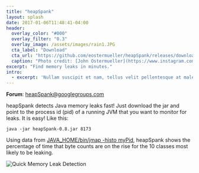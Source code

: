 ```yaml
---
title: "heapSpank"
layout: splash
date: 2017-01-06T11:48:41-04:00
header:
  overlay_color: "#000"
  overlay_filter: "0.3"
  overlay_image: /assets/images/rain1.JPG
  cta_label: "Download"
  cta_url: "https://github.com/eostermueller/heapSpank/releases/download/v0.8/heapSpank-0.8.jar"
  caption: "Photo credit: [John Ostermueller](https://www.instagram.com/ostermuellerj/)"
excerpt: "Find memory leaks in minutes."
intro: 
  - excerpt: 'Nullam suscipit et nam, tellus velit pellentesque at malesuada, enim eaque. Quis nulla, netus tempor in diam gravida tincidunt, *proin faucibus* voluptate felis id sollicitudin. Centered with `type="center"`'
---
```


**Forum**: [heapSpank@googlegroups.com](mailto:heapSpank@googlegroups.com)

heapSpank detects Java memory leaks fast!  Just download the jar and point to the process id (pid) of a running JVM that you want to monitor for leaks.  It is easy! Like this:

    java -jar heapSpank-0.8.jar 8173

Using data from [JAVA_HOME/bin/jmap -histo myPid](https://docs.oracle.com/javase/8/docs/technotes/guides/troubleshoot/tooldescr014.html#BABJIIHH), heapSpank shows the percentage of time that byte counts are on the rise for the 10 classes most likely to be leaking.

![Quick Memory Leak Detection](https://cloud.githubusercontent.com/assets/175773/21078075/63990eb2-bf27-11e6-8b5e-5de636302fa6.png)

